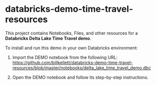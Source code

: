 # databricks-demo-time-travel-resources
This project contains Notebooks, Files, and other resources for a __Databricks Delta Lake Time Travel demo__.

To install and run this demo in your own Databricks environment:

1. Import the DEMO notebook from the following URL: https://github.com/billkellett/databricks-demo-time-travel-resources/blob/master/notebooks/delta_lake_time_travel_demo.dbc

2. Open the DEMO notebook and follow its step-by-step instructions.
